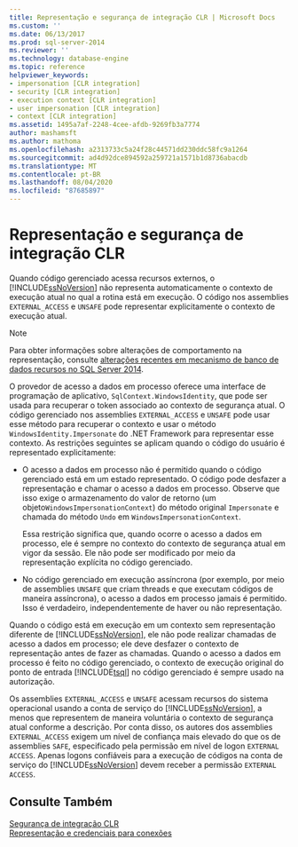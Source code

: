 ```yaml
---
title: Representação e segurança de integração CLR | Microsoft Docs
ms.custom: ''
ms.date: 06/13/2017
ms.prod: sql-server-2014
ms.reviewer: ''
ms.technology: database-engine
ms.topic: reference
helpviewer_keywords:
- impersonation [CLR integration]
- security [CLR integration]
- execution context [CLR integration]
- user impersonation [CLR integration]
- context [CLR integration]
ms.assetid: 1495a7af-2248-4cee-afdb-9269fb3a7774
author: mashamsft
ms.author: mathoma
ms.openlocfilehash: a2313733c5a24f28c44571dd230ddc58fc9a1264
ms.sourcegitcommit: ad4d92dce894592a259721a1571b1d8736abacdb
ms.translationtype: MT
ms.contentlocale: pt-BR
ms.lasthandoff: 08/04/2020
ms.locfileid: "87685897"
---
```

# <a name="impersonation-and-clr-integration-security"></a>Representação e segurança de integração CLR
  Quando código gerenciado acessa recursos externos, o [!INCLUDE[ssNoVersion](../../includes/ssnoversion-md.md)] não representa automaticamente o contexto de execução atual no qual a rotina está em execução. O código nos assemblies `EXTERNAL_ACCESS` e `UNSAFE` pode representar explicitamente o contexto de execução atual.  
  
> [!NOTE]  
>  Para obter informações sobre alterações de comportamento na representação, consulte [alterações recentes em mecanismo de banco de dados recursos no SQL Server 2014](../breaking-changes-to-database-engine-features-in-sql-server-2016.md).  
  
 O provedor de acesso a dados em processo oferece uma interface de programação de aplicativo, `SqlContext.WindowsIdentity`, que pode ser usada para recuperar o token associado ao contexto de segurança atual. O código gerenciado nos assemblies `EXTERNAL_ACCESS` e `UNSAFE` pode usar esse método para recuperar o contexto e usar o método `WindowsIdentity.Impersonate` do .NET Framework para representar esse contexto. As restrições seguintes se aplicam quando o código do usuário é representado explicitamente:  
  
-   O acesso a dados em processo não é permitido quando o código gerenciado está em um estado representado. O código pode desfazer a representação e chamar o acesso a dados em processo. Observe que isso exige o armazenamento do valor de retorno (um objeto`WindowsImpersonationContext`) do método original `Impersonate` e chamada do método `Undo` em `WindowsImpersonationContext`.  
  
     Essa restrição significa que, quando ocorre o acesso a dados em processo, ele é sempre no contexto do contexto de segurança atual em vigor da sessão. Ele não pode ser modificado por meio da representação explícita no código gerenciado.  
  
-   No código gerenciado em execução assíncrona (por exemplo, por meio de assemblies `UNSAFE` que criam threads e que executam códigos de maneira assíncrona), o acesso a dados em processo jamais é permitido. Isso é verdadeiro, independentemente de haver ou não representação.  
  
 Quando o código está em execução em um contexto sem representação diferente de [!INCLUDE[ssNoVersion](../../includes/ssnoversion-md.md)], ele não pode realizar chamadas de acesso a dados em processo; ele deve desfazer o contexto de representação antes de fazer as chamadas. Quando o acesso a dados em processo é feito no código gerenciado, o contexto de execução original do ponto de entrada [!INCLUDE[tsql](../../includes/tsql-md.md)] no código gerenciado é sempre usado na autorização.  
  
 Os assemblies `EXTERNAL_ACCESS` e `UNSAFE` acessam recursos do sistema operacional usando a conta de serviço do [!INCLUDE[ssNoVersion](../../includes/ssnoversion-md.md)], a menos que representem de maneira voluntária o contexto de segurança atual conforme a descrição. Por conta disso, os autores dos assemblies `EXTERNAL_ACCESS` exigem um nível de confiança mais elevado do que os de assemblies `SAFE`, especificado pela permissão em nível de logon `EXTERNAL ACCESS`. Apenas logons confiáveis para a execução de códigos na conta de serviço do [!INCLUDE[ssNoVersion](../../includes/ssnoversion-md.md)] devem receber a permissão `EXTERNAL ACCESS`.  
  
## <a name="see-also"></a>Consulte Também  
 [Segurança de integração CLR](../../relational-databases/clr-integration/security/clr-integration-security.md)   
 [Representação e credenciais para conexões](../../relational-databases/clr-integration/data-access/impersonation-and-credentials-for-connections.md)  
  
  
